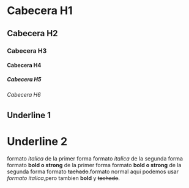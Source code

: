 # Cabecera H1 
## Cabecera H2
### Cabecera H3
#### Cabecera H4
##### Cabecera H5
###### Cabecera H6

Underline 1
-------------

Underline 2
==============

formato *italica* de la primer forma
formato _italica_ de la segunda forma
formato **bold o strong** de la primer forma
formato __bold o strong__ de la segunda forma
formato ~~tachado~~.formato normal
aqui podemos usar *formato italica*,pero tambien **bold** y ~~tachado~~.
